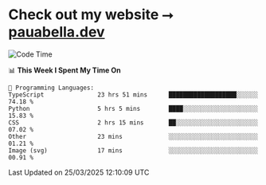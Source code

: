 # Check out my website ⭢ [pauabella.dev](https://pauabella.dev)

<!--START_SECTION:waka-->
![Code Time](http://img.shields.io/badge/Code%20Time-4%2C254%20hrs%2038%20mins-blue)

📊 **This Week I Spent My Time On** 

```text
💬 Programming Languages: 
TypeScript               23 hrs 51 mins      ███████████████████░░░░░░   74.18 % 
Python                   5 hrs 5 mins        ████░░░░░░░░░░░░░░░░░░░░░   15.83 % 
CSS                      2 hrs 15 mins       ██░░░░░░░░░░░░░░░░░░░░░░░   07.02 % 
Other                    23 mins             ░░░░░░░░░░░░░░░░░░░░░░░░░   01.21 % 
Image (svg)              17 mins             ░░░░░░░░░░░░░░░░░░░░░░░░░   00.91 % 
```


 Last Updated on 25/03/2025 12:10:09 UTC
<!--END_SECTION:waka-->
